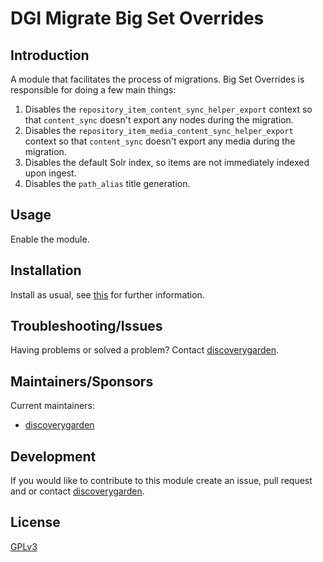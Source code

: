# DGI Migrate Big Set Overrides

## Introduction

A module that facilitates the process of migrations. Big Set Overrides is responsible for doing a few main things:

 1. Disables the `repository_item_content_sync_helper_export` context so that `content_sync` doesn't export any nodes during the migration.
 2. Disables the `repository_item_media_content_sync_helper_export` context so that `content_sync` doesn't export any media during the migration.
 3. Disables the default Solr index, so items are not immediately indexed upon ingest.
 4. Disables the `path_alias` title generation.

## Usage

Enable the module.

## Installation

Install as usual, see
[this](https://drupal.org/documentation/install/modules-themes/modules-8) for
further information.

## Troubleshooting/Issues

Having problems or solved a problem? Contact
[discoverygarden](http://support.discoverygarden.ca).

## Maintainers/Sponsors

Current maintainers:

* [discoverygarden](http://www.discoverygarden.ca)

## Development

If you would like to contribute to this module create an issue, pull request
and or contact
[discoverygarden](http://support.discoverygarden.ca).

## License

[GPLv3](http://www.gnu.org/licenses/gpl-3.0.txt)
